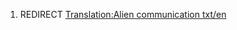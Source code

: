 1.  REDIRECT [Translation:Alien communication
    txt/en](Translation:Alien_communication_txt/en "wikilink")